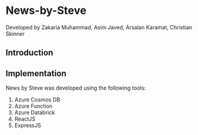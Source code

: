 # News-by-Steve

Developed by Zakaria Muhammad, Asim Javed, Arsalan Karamat, Christian Skinner

## Introduction
## Implementation
News by Steve was developed using the following tools:

1.  Azure Cosmos DB
2.  Azure Function
3.  Azure Databrick
4.  ReactJS
5.  ExpressJS
